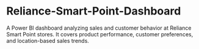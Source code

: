 # Reliance-Smart-Point-Dashboard
A Power BI dashboard analyzing sales and customer behavior at Reliance Smart Point stores. It covers product performance, customer preferences, and location-based sales trends.

